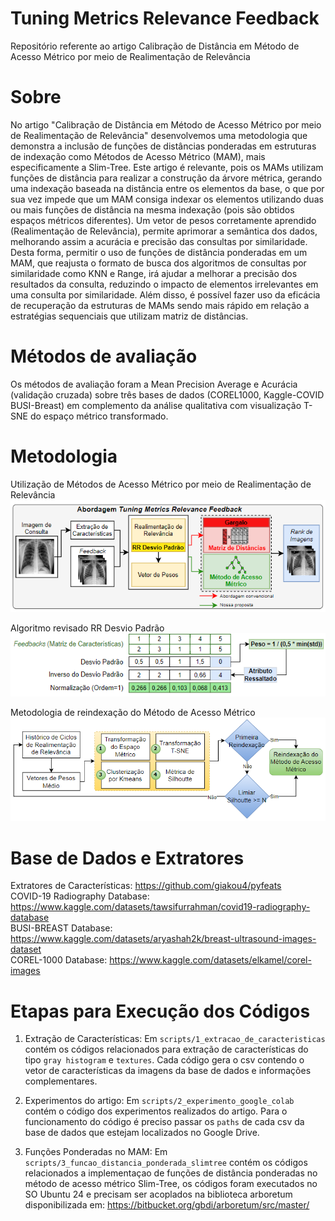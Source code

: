 # Tuning Metrics Relevance Feedback
 Repositório referente ao artigo Calibração de Distância em Método de Acesso Métrico por meio de Realimentação de Relevância <br>

<h1>Sobre</h1>
 No artigo "Calibração de Distância em Método de Acesso Métrico por meio de Realimentação de Relevância" desenvolvemos uma metodologia que demonstra a inclusão de funções de distâncias ponderadas em estruturas de indexação como Métodos de Acesso Métrico (MAM), mais especificamente a Slim-Tree. Este artigo é relevante, pois os MAMs utilizam funções de distância para realizar a construção da árvore métrica, gerando uma indexação baseada na distância entre os elementos da base, o que por sua vez impede que um MAM consiga indexar os elementos utilizando duas ou mais funções de distância na mesma indexação (pois são obtidos espaços métricos diferentes). Um vetor de pesos corretamente aprendido (Realimentação de Relevância), permite aprimorar a semântica dos dados, melhorando assim a acurácia e precisão das consultas por similaridade. Desta forma, permitir o uso de funções de distância ponderadas em um MAM, que reajusta o formato de busca dos algoritmos de consultas por similaridade como KNN e Range, irá ajudar a melhorar a precisão dos resultados da consulta, reduzindo o impacto de elementos irrelevantes em uma consulta por similaridade. Além disso, é possível fazer uso da eficácia de recuperação da estruturas de MAMs sendo  mais rápido em relação a estratégias sequenciais que utilizam matriz de distâncias.

<h1> Métodos de avaliação </h1>
Os métodos de avaliação foram a Mean Precision Average e Acurácia (validação cruzada) sobre três bases de dados (COREL1000, Kaggle-COVID BUSI-Breast) em complemento da análise qualitativa com visualização T-SNE do espaço métrico transformado. 

<h1>Metodologia</h1>

Utilização de Métodos de Acesso Métrico por meio de Realimentação de Relevância<br>
<img src="abordagem.png"/>

Algoritmo revisado RR Desvio Padrão<br>
<img src="realimentacao_relevancia_abordagem.png"/>

Metodologia de reindexação do Método de Acesso Métrico<br>
<img src="reindexacao_abordagem.png"/>

<h1>Base de Dados e Extratores</h1>
Extratores de Características: <a href="https://github.com/giakou4/pyfeats">https://github.com/giakou4/pyfeats</a><br>
COVID-19 Radiography Database: <a href="https://www.kaggle.com/datasets/tawsifurrahman/covid19-radiography-database" target="_blank">https://www.kaggle.com/datasets/tawsifurrahman/covid19-radiography-database</a><br>
BUSI-BREAST Database: <a href="https://www.kaggle.com/datasets/aryashah2k/breast-ultrasound-images-dataset" target="_blank">https://www.kaggle.com/datasets/aryashah2k/breast-ultrasound-images-dataset</a><br>
COREL-1000 Database: <a href="https://www.kaggle.com/datasets/elkamel/corel-images" target="_blank">https://www.kaggle.com/datasets/elkamel/corel-images</a>
 
<h1>Etapas para Execução dos Códigos</h1>

1. Extração de Características: Em `scripts/1_extracao_de_caracteristicas` contém os códigos relacionados para extração de características do tipo `gray histogram` e `textures`. Cada código gera o csv contendo o vetor de características da imagens da base de dados e informações complementares.

2. Experimentos do artigo: Em `scripts/2_experimento_google_colab` contém o código dos experimentos realizados do artigo. Para o funcionamento do código é preciso passar os `paths` de cada csv da base de dados que estejam localizados no Google Drive.

3. Funções Ponderadas no MAM: Em `scripts/3_funcao_distancia_ponderada_slimtree` contém os códigos relacionados a implementaçao de funções de distância ponderadas no método de acesso métrico Slim-Tree, os códigos foram executados no SO Ubuntu 24 e precisam ser acoplados na biblioteca arboretum disponibilizada em: https://bitbucket.org/gbdi/arboretum/src/master/   










